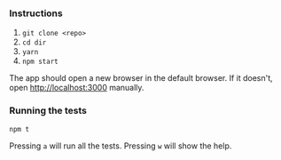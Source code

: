 ### Instructions

1. `git clone <repo>`
2. `cd dir`
3. `yarn`
4. `npm start`

The app should open a new browser in the default browser. If it doesn't, open [http://localhost:3000](http://localhost:3000) manually.

### Running the tests

`npm t`

Pressing `a` will run all the tests.
Pressing `w` will show the help.
